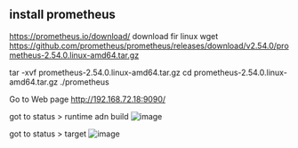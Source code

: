 ## install prometheus

https://prometheus.io/download/
download fir linux
wget https://github.com/prometheus/prometheus/releases/download/v2.54.0/prometheus-2.54.0.linux-amd64.tar.gz

tar -xvf prometheus-2.54.0.linux-amd64.tar.gz
cd prometheus-2.54.0.linux-amd64.tar.gz
./prometheus

Go to Web page
http://192.168.72.18:9090/

got to status > runtime adn build
![image](https://github.com/user-attachments/assets/329ea83b-352d-4fa9-af04-6142bfba7432)

got to status > target
![image](https://github.com/user-attachments/assets/95f02ed7-e0a1-4ca7-824f-5c5d4799424a)


